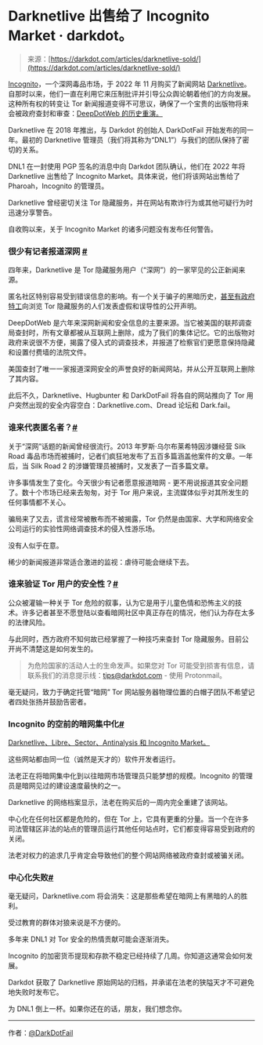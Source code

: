 <!--yml

类别：未分类

日期：2024-05-27 15:18:20

-->

# Darknetlive 出售给了 Incognito Market · darkdot。

> 来源：[https://darkdot.com/articles/darknetlive-sold/](https://darkdot.com/articles/darknetlive-sold/)

[Incognito](https://dark.fail/incognito)，一个深网毒品市场，于 2022 年 11 月购买了新闻网站 [Darknetlive](https://darknetlive.com)。自那时以来，他们一直在利用它来压制批评并引导公众舆论朝着他们的方向发展。这种所有权的转变让 Tor 新闻报道变得不可思议，确保了一个宝贵的出版物将来会被政府查封和审查：[DeepDotWeb 的历史重演。](https://en.wikipedia.org/wiki/DeepDotWeb)

Darknetlive 在 2018 年推出，与 Darkdot 的创始人 DarkDotFail 开始发布的同一年。最初的 Darknetlive 管理员（我们将其称为“DNL1”）与我们的团队保持了密切的关系。

DNL1 在一封使用 PGP 签名的消息中向 Darkdot 团队确认，他们在 2022 年将 Darknetlive 出售给了 Incognito Market。具体来说，他们将该网站出售给了 Pharoah，Incognito 的管理员。

Darknetlive 曾经密切关注 Tor 隐藏服务，并在网站有欺诈行为或其他可疑行为时迅速分享警告。

自收购以来，关于 Incognito Market 的诸多问题没有发布任何警告。

### 很少有记者报道深网 [#](#few-journalists-cover-the-darknet)

四年来，Darknetlive 是 Tor 隐藏服务用户（“深网”）的一家罕见的公正新闻来源。

匿名社区特别容易受到错误信息的影响。有一个关于骗子的黑暗历史，[甚至有政府特工](https://en.wikipedia.org/wiki/Hansa_(market))向浏览 Tor 隐藏服务的人们发表虚假和误导性的公开声明。

DeepDotWeb 是六年来深网新闻和安全信息的主要来源。当它被美国的联邦调查局查封时，所有文章都被从互联网上删除，成为了我们的集体记忆。它的出版物对政府来说很不方便，揭露了侵入式的调查技术，并报道了检察官们更愿意保持隐藏和设置付费墙的法院文件。

美国查封了唯一一家报道深网安全的声誉良好的新闻网站，并从公开互联网上删除了其内容。

此后不久，Darknetlive、Hugbunter 和 DarkDotFail 将各自的网站推向了 Tor 用户突然出现的安全内容空白：Darknetlive.com、Dread 论坛和 Dark.fail。

### 谁来代表匿名者？[#](#who-speaks-for-the-anonymous)

关于“深网”话题的新闻曾经很流行。2013 年罗斯·乌尔布莱希特因涉嫌经营 Silk Road 毒品市场而被捕时，记者们疯狂地发布了五百多篇涵盖他案件的文章。一年后，当 Silk Road 2 的涉嫌管理员被捕时，又发表了一百多篇文章。

许多事情发生了变化。今天很少有记者愿意报道暗网 - 更不用说报道其安全问题了。数十个市场已经来去匆匆，对于 Tor 用户来说，主流媒体似乎对其所发生的任何事情都不关心。

骗局来了又去，谎言经常被散布而不被揭露，Tor 仍然是由国家、大学和网络安全公司运行的实验性网络调查技术的侵入性游乐场。

没有人似乎在意。

稀少的新闻报道非常适合激进的监视：虐待可能会继续下去。

### 谁来验证 Tor 用户的安全性？[#](#who-verifies-the-safety-of-tor-users)

公众被灌输一种关于 Tor 危险的叙事，认为它是用于儿童色情和恐怖主义的技术。许多记者甚至不愿登陆以查看暗网社区中真正存在的情况，他们认为存在太多的法律风险。

与此同时，西方政府不知何故已经掌握了一种技巧来查封 Tor 隐藏服务。目前公开尚不清楚这是如何发生的。

> 为危险国家的活动人士的生命发声。如果您对 Tor 可能受到损害有信息，请联系我们的消息提示线：[tips@darkdot.com](mailto:tips@darkdot.com) - 使用 Protonmail。

毫无疑问，致力于确定托管“暗网” Tor 网站服务器物理位置的白帽子团队不希望记者四处张扬并鼓励告密者。

### Incognito 的空前的暗网集中化[#](#incognitos-unprecedented-darknet-centralization)

[Darknetlive、Libre、Sector、Antinalysis 和 Incognito Market。](https://web.archive.org/web/20231005001631/https://incognite.com/)

这些网站都由同一位（诚然是天才的）软件开发者运行。

法老正在将暗网集中化到以往暗网市场管理员只能梦想的规模。Incognito 的管理员是暗网见过的建设速度最快的之一。

Darknetlive 的网络档案显示，法老在购买后的一周内完全重建了该网站。

中心化在任何社区都是危险的，但在 Tor 上，它具有更重的分量。当一个在许多司法管辖区非法的站点的管理员运行其他任何站点时，它们都变得容易受到政府的关闭。

法老对权力的追求几乎肯定会导致他们的整个网站网络被政府查封或被骗关闭。

### 中心化失败[#](#centralization-fails)

毫无疑问，Darknetlive.com 将会消失：这是那些希望在暗网上有黑暗的人的胜利。

受过教育的群体对狼来说是不方便的。

多年来 DNL1 对 Tor 安全的热情贡献可能会逐渐消失。

Incognito 的加密货币提现和存款不稳定已经持续了几周。你知道这通常会如何发展。

Darkdot 获取了 Darknetlive 原始网站的归档，并承诺在法老的狭隘天才不可避免地失败时发布它。

为 DNL1 倒上一杯。如果你还在的话，朋友，我们想念你。

* * *

作者：[@DarkDotFail](https://mastodon.social/@darkdotfail)
